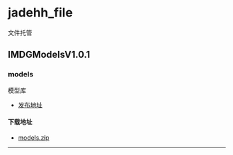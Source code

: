 # jadehh_file
文件托管

## IMDGModelsV1.0.1
### models
模型库
* [发布地址](https://github.com/jadehh/ContainerOCR/releases/tag/IMDGModelsV1.0.1)
#### 下载地址
* [models.zip](https://gh.ddlc.top/https://github.com/jadehh/jadehh_file/releases/download/IMDGModelsV1.0.1/models.zip)
---